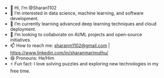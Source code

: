 - 👋 Hi, I’m @Sharan1102
- 👀 I’m interested in data science, machine learning, and software development.
- 🌱 I’m currently learning advanced deep learning techniques and cloud deployment.
- 💞️ I’m looking to collaborate on AI/ML projects and open-source initiatives.
- 📫 How to reach me: sharanm1102@gmail.com | https://www.linkedin.com/in/sharanmarimuthu/
- 😄 Pronouns: He/Him
- ⚡ Fun fact: I love solving puzzles and exploring new technologies in my free time.
